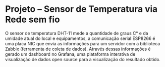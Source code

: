 # Projeto – Sensor de Temperatura via Rede sem fio
O sensor de temperatura DHT-11 mede a quantidade de graus C° e da umidade atual do local e 
equipamentos, a comunicação serial ESP8266 é uma placa NIC que envia as informações para um 
servidor com a biblioteca Zabbix (ferramenta de coleta de dados). Através dessas informações é gerado 
um dashboard no Grafana, uma plataforma interativa de visualização de dados open source para a 
visualização do resultado obtido.

